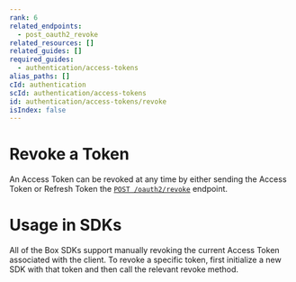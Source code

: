 ```yaml
---
rank: 6
related_endpoints:
  - post_oauth2_revoke
related_resources: []
related_guides: []
required_guides:
  - authentication/access-tokens
alias_paths: []
cId: authentication
scId: authentication/access-tokens
id: authentication/access-tokens/revoke
isIndex: false
---
```

# Revoke a Token

An Access Token can be revoked at any time by either sending the Access Token or Refresh Token the [`POST
/oauth2/revoke`](endpoint://post-oauth2-revoke) endpoint.

<Samples id="post_oauth2_revoke">

</Samples>

<Message>

# Usage in SDKs

All of the Box SDKs support manually revoking the current Access Token associated with the client. To revoke a specific token, first initialize a new SDK with that token and then call the relevant revoke method.

</Message>
